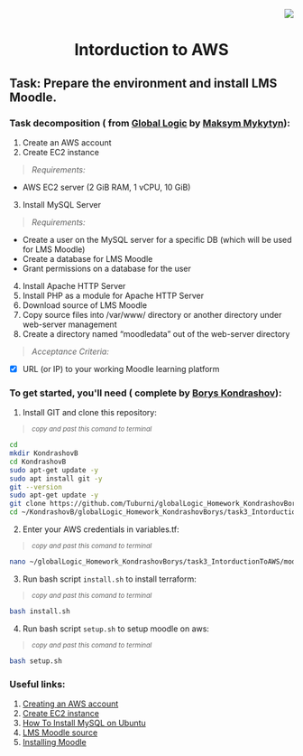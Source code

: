 <p align="right"><a href="https://aws.amazon.com" rel="nofollow"><img src="https://img.shields.io/badge/Amazon_AWS-FF9900?style=for-the-badge&logo=amazonaws&logoColor=white" data-canonical-src="https://img.shields.io/badge/Amazon_AWS-FF9900?style=for-the-badge&logo=amazonaws&logoColor=white" style="max-width: 100%;"></a> </p>

# <p align="center"> Intorduction to AWS </p>

## Task: Prepare the environment and install LMS Moodle.


### Task decomposition ( from [Global Logic](https://www.globallogic.com/) by [Maksym Mykytyn](https://github.com/myrkytyn)):
1. Create an AWS account
2. Create EC2 instance 
> *Requirements:*
- AWS EC2  server (2 GiB RAM, 1 vCPU, 10 GiB)
3. Install MySQL Server
> *Requirements:*
- Create a user on the MySQL server for a specific DB (which will be used for LMS Moodle)
- Create a database for LMS Moodle
- Grant permissions on a database for the user
4. Install Apache HTTP Server
5. Install PHP as a module for Apache HTTP Server
6. Download source of LMS Moodle
7. Copy source files into /var/www/ directory or another directory under web-server management
8. Create a directory named “moodledata” out of the web-server directory
> *Acceptance Criteria:*
- [X] URL (or IP) to your working Moodle learning platform

    
### To get started, you'll need ( complete by [Borys Kondrashov](https://github.com/Tuburni)):

1. Install GIT and clone this repository:
>  <sub> _copy and past this comand to terminal_ </sub>
```bash
cd
mkdir KondrashovB
cd KondrashovB
sudo apt-get update -y
sudo apt install git -y
git --version
sudo apt-get update -y
git clone https://github.com/Tuburni/globalLogic_Homework_KondrashovBorys
cd ~/KondrashovB/globalLogic_Homework_KondrashovBorys/task3_IntorductionToAWS/
```

2. Enter your AWS credentials in variables.tf:
>  <sub> _copy and past this comand to terminal_ </sub>
```bash
nano ~/globalLogic_Homework_KondrashovBorys/task3_IntorductionToAWS/modules/variable.tf
```

3. Run bash script `install.sh` to install terraform:
>  <sub> _copy and past this comand to terminal_ </sub>
```bash
bash install.sh
```
4. Run bash script `setup.sh` to setup moodle on aws:
>  <sub> _copy and past this comand to terminal_ </sub>
```bash
bash setup.sh
```


### Useful links:
1. [Creating an AWS account](https://docs.aws.amazon.com/accounts/latest/reference/manage-acct-creating.html)
2. [Create EC2 instance](https://www.guru99.com/creating-amazon-ec2-instance.html)
3. [How To Install MySQL on Ubuntu](https://www.digitalocean.com/community/tutorials/how-to-install-mysql-on-ubuntu-18-04)
4. [LMS Moodle source](https://download.moodle.org/)
5. [Installing Moodle](https://docs.moodle.org/311/en/Installing_Moodle)
